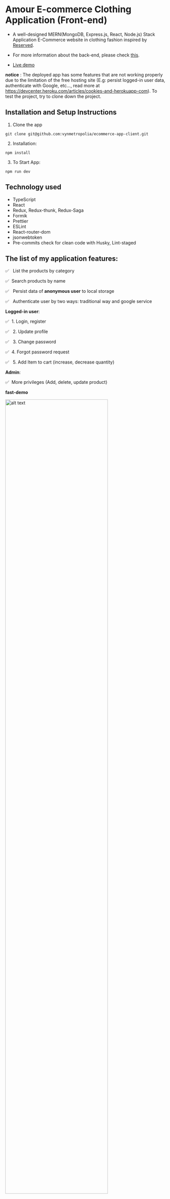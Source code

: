 # Amour E-commerce Clothing Application (Front-end)

- A well-designed MERN(MongoDB, Express.js, React, Node.js) Stack Application E-Commerce website in clothing fashion inspired by [Reserved](https://www.reserved.com/fi/en/).

- For more information about the back-end, please check [this](https://github.com/vynmetropolia/ecommerce-app-server).

- [Live demo](https://ecommerce-app-client.herokuapp.com/)

**notice** : The deployed app has some features that are not working properly due to the limitation of the free hosting site (E.g: persist logged-in user data, authenticate with Google, etc..., read more at https://devcenter.heroku.com/articles/cookies-and-herokuapp-com). To test the project, try to clone down the project.

## Installation and Setup Instructions

1. Clone the app

```
git clone git@github.com:vynmetropolia/ecommerce-app-client.git
```

2. Installation:

```
npm install
```

3. To Start App:

```
npm run dev
```

## Technology used

- TypeScript
- React
- Redux, Redux-thunk, Redux-Saga
- Formik
- Prettier
- ESLint
- React-router-dom
- jsonwebtoken
- Pre-commits check for clean code with Husky, Lint-staged

## The list of my application features:

✅ &nbsp; List the products by category

✅ &nbsp;Search products by name

✅ &nbsp; Persist data of **anonymous user** to local storage

✅ &nbsp; Authenticate user by two ways: traditional way and google service

**Logged-in user**:

✅ &nbsp;1. Login, register

✅ &nbsp; 2. Update profile

✅ &nbsp; 3. Change password

✅&nbsp; 4. Forgot password request

✅ &nbsp; 5. Add Item to cart (increase, decrease quantity)

**Admin**:

✅ &nbsp;More privileges (Add, delete, update product)

**fast-demo**

<img src="https://i.imgur.com/GgXtf1z.gif" alt="alt text" width="80%" height="auto">

**Screenshots**

<img src="https://i.imgur.com/SSOtfKm.png" alt="alt text" width="80%" height="auto">

- Women category

<img src="https://i.imgur.com/SbSyzg5.png" alt="alt text" width="80%" height="auto">

- Find by name

<img src="https://i.imgur.com/HihDyY6.png" alt="alt text" width="80%" height="auto">

**Admin**

<img src="https://i.imgur.com/5yxrAn8.png" alt="alt text" width="80%" height="auto">

<img src="https://i.imgur.com/sPA0Th3.png" alt="alt text" width="80%" height="auto">
